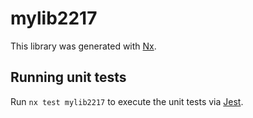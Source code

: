 # mylib2217

This library was generated with [Nx](https://nx.dev).

## Running unit tests

Run `nx test mylib2217` to execute the unit tests via [Jest](https://jestjs.io).
